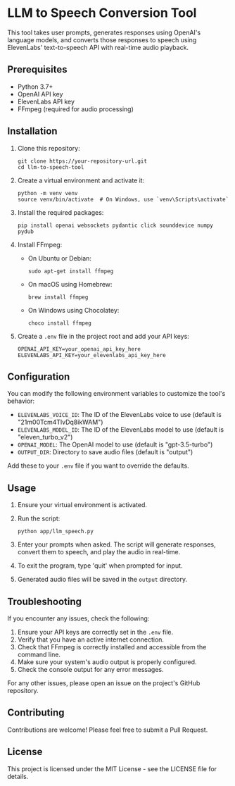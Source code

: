 # LLM to Speech Conversion Tool

This tool takes user prompts, generates responses using OpenAI's language models, and converts those responses to speech using ElevenLabs' text-to-speech API with real-time audio playback.

## Prerequisites

- Python 3.7+
- OpenAI API key
- ElevenLabs API key
- FFmpeg (required for audio processing)

## Installation

1. Clone this repository:

   ```
   git clone https://your-repository-url.git
   cd llm-to-speech-tool
   ```

2. Create a virtual environment and activate it:

   ```
   python -m venv venv
   source venv/bin/activate  # On Windows, use `venv\Scripts\activate`
   ```

3. Install the required packages:

   ```
   pip install openai websockets pydantic click sounddevice numpy pydub
   ```

4. Install FFmpeg:

   - On Ubuntu or Debian:
     ```
     sudo apt-get install ffmpeg
     ```
   - On macOS using Homebrew:
     ```
     brew install ffmpeg
     ```
   - On Windows using Chocolatey:
     ```
     choco install ffmpeg
     ```

5. Create a `.env` file in the project root and add your API keys:
   ```
   OPENAI_API_KEY=your_openai_api_key_here
   ELEVENLABS_API_KEY=your_elevenlabs_api_key_here
   ```

## Configuration

You can modify the following environment variables to customize the tool's behavior:

- `ELEVENLABS_VOICE_ID`: The ID of the ElevenLabs voice to use (default is "21m00Tcm4TlvDq8ikWAM")
- `ELEVENLABS_MODEL_ID`: The ID of the ElevenLabs model to use (default is "eleven_turbo_v2")
- `OPENAI_MODEL`: The OpenAI model to use (default is "gpt-3.5-turbo")
- `OUTPUT_DIR`: Directory to save audio files (default is "output")

Add these to your `.env` file if you want to override the defaults.

## Usage

1. Ensure your virtual environment is activated.

2. Run the script:

   ```
   python app/llm_speech.py
   ```

3. Enter your prompts when asked. The script will generate responses, convert them to speech, and play the audio in real-time.

4. To exit the program, type 'quit' when prompted for input.

5. Generated audio files will be saved in the `output` directory.

## Troubleshooting

If you encounter any issues, check the following:

1. Ensure your API keys are correctly set in the `.env` file.
2. Verify that you have an active internet connection.
3. Check that FFmpeg is correctly installed and accessible from the command line.
4. Make sure your system's audio output is properly configured.
5. Check the console output for any error messages.

For any other issues, please open an issue on the project's GitHub repository.

## Contributing

Contributions are welcome! Please feel free to submit a Pull Request.

## License

This project is licensed under the MIT License - see the LICENSE file for details.
